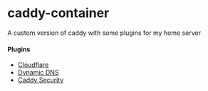 
# caddy-container
A custom version of caddy with some plugins for my home server

#### Plugins
 - [Cloudflare](github.com/caddy-dns/cloudflare)
 - [Dynamic DNS](github.com/mholt/caddy-dynamicdns)
 - [Caddy Security](github.com/greenpau/caddy-security)